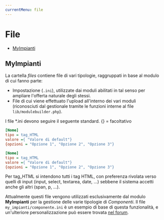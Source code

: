 ```yaml
---
currentMenu: file
---
```


# File

<!-- TOC depthFrom:2 depthTo:6 orderedList:false updateOnSave:true withLinks:true -->

- [MyImpianti](#myimpianti)

<!-- /TOC -->

## MyImpianti

La cartella _files_ contiene file di vari tipologie, raggruppati in base al modulo di cui fanno parte:

- Impostazione (`.ini`), utilizzate dai moduli abilitati in tal senso per ampliare l'offerta naturale degli stessi.
- File di cui viene effettuato l'upload all'interno dei vari moduli (riconosciuti dal gestionale tramite le funzioni interne al file `lib/modulebuilder.php`).

I file \*.ini devono seguire il seguente standard. {} = facoltativo

```ini
[Nome]
tipo = tag_HTML
valore ={ "Valore di default"}
{opzioni = "Opzione 1", "Opzione 2", "Opzione 3"}

[Nome]
tipo = tag_HTML
valore ={ "Valore di default"}
{opzioni = "Opzione 1", "Opzione 2", "Opzione 3"}
```

Per tag_HTML si intendono tutti i tag HTML, con preferenza rivolata verso quelli di input (input, select, textarea, date, ...) sebbene il sistema accetti anche gli altri (span, p, ...).

Attualmente questi file vengono utilizzati esclusivamente dal modulo **MyImpianti** per la gestione delle varie tipologie di _Componenti_. Il file `my_impianti/componente.ini` è un esempio di base di questa funzionalità, e un'ulteriore personalizzazione può essere trovata [nel forum](http://www.openstamanager.com/forum/viewtopic.php?f=5&t=93).

